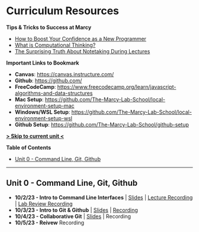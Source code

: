 # Curriculum Resources

**Tips & Tricks to Success at Marcy**

- [How to Boost Your Confidence as a New Programmer](https://marcylabschool.notion.site/marcylabschool/How-to-Boost-Your-Confidence-as-a-New-Programmer-3e08b5dc231444adb5770228696041ac)
- [What is Computational Thinking?](https://youtu.be/qbnTZCj0ugI)
- [The Surprising Truth About Notetaking During Lectures](https://www.youtube.com/watch?v=cRQqH18wJgw&ab_channel=BenjaminKeep%2CPhD%2CJD)

**Important Links to Bookmark**

- **Canvas**: https://canvas.instructure.com/
- **Github**: https://github.com/
- **FreeCodeCamp**: https://www.freecodecamp.org/learn/javascript-algorithms-and-data-structures
- **Mac Setup**: https://github.com/The-Marcy-Lab-School/local-environment-setup-mac
- **Windows/WSL Setup**: https://github.com/The-Marcy-Lab-School/local-environment-setup-wsl
- **Github Setup**: https://github.com/The-Marcy-Lab-School/github-setup

**[> Skip to current unit <](#unit-0---command-line-git-github)**

**Table of Contents**

- [Unit 0 - Command Line, Git, Github](#unit-0---command-line-git-github)

---

## Unit 0 - Command Line, Git, Github

- **10/2/23 - Intro to Command Line Interfaces** | [Slides](https://shorturl.at/dsxYZ) | [Lecture Recording](https://us02web.zoom.us/rec/share/BGNxtGLjsHWCh-bsEIHZHy_4JwXcU0kWeCkKIorXZ3Iv2gKL0HhBWBurKStmwfxQ.m6loHT5GXqxQ68r3) | [Lab Review Recording](https://us02web.zoom.us/rec/share/0gmFvX_7eRz0_8Vj6OoEPe6M4DM1JMcA7zyl3iQ6avOMHiJzCHKBHaNkPQl31Ual.PrKQQmtYjNg25KOL)
- **10/3/23 - Intro to Git & Github** | [Slides](https://docs.google.com/presentation/d/1ZJZB_i15KlU1h6fO_3Up50PFv_c6juj5oRCCIhChK2o/edit?usp=sharing) | [Recording](https://us02web.zoom.us/rec/share/K86GTO7F34Hyj0i0P6NERsJkvE_mzDqq5H__YBJaMs7QtAff_Xkda3GSVxIfenTv.3kx2gjXz9zSQUc3E)
- **10/4/23 - Collaborative Git** | [Slides](https://docs.google.com/presentation/d/1IA9kq0wCzPmeEfel3CwN-KiRev959AWaZ2xQnW0p1uo/edit#slide=id.g158fbd3a59f_0_228) | Recording
- **10/5/23 - Reivew** Recording
